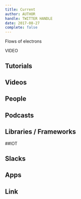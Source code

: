 ```yaml
---
title: Current
author: AUTHOR
handle: TWITTER HANDLE
date: 2017-08-27
complete: false
---
```


Flows of electrons

VIDEO

## Tutorials

## Videos

## People

## Podcasts

## Libraries / Frameworks

##IOT

## Slacks

## Apps

## Link